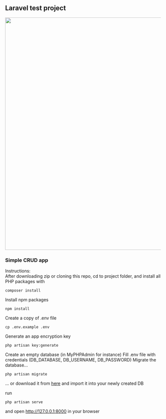 ## Laravel test project

<p align="center"><img src="https://i.imgur.com/Ayk3DaX.png" width="750"></p>

### Simple CRUD app

Instructions:\
After downloading zip or cloning this repo, cd to project folder, and install all PHP packages with

```
composer install
```

Install npm packages

```
npm install
```

Create a copy of .env file

```
cp .env.example .env
```

Generate an app encryption key

```
php artisan key:generate
```

Create an empty database (in MyPHPAdmin for instance)
Fill .env file with credentials (DB_DATABASE, DB_USERNAME, DB_PASSWORD)
Migrate the database...

```
php artisan migrate
```

... or download it from [here](https://drive.google.com/file/d/1seZ8CKRfUud3QYVw6qZp5p0JYWhpbdto/view?usp=sharing) and import it into your newly created DB

run

```
php artisan serve
```

and open http://127.0.0.1:8000 in your browser
